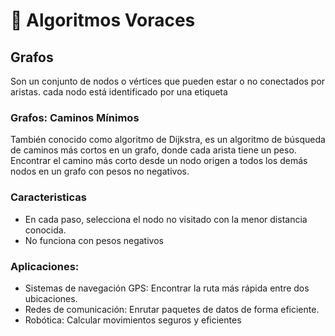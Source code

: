 # 🚀 Algoritmos Voraces

## Grafos
Son un conjunto de nodos o vértices que pueden estar o no conectados por aristas.
cada nodo está identificado por una etiqueta 

### Grafos: Caminos Mínimos

También conocido como algoritmo de Dijkstra, es un algoritmo de búsqueda de caminos más cortos en un grafo, donde cada arista tiene un peso.
Encontrar el camino más corto desde un nodo origen a todos los demás nodos en un grafo con pesos no negativos.

### Caracteristicas
- En cada paso, selecciona el nodo no visitado con la menor distancia conocida.
- No funciona con pesos negativos


### Aplicaciones:
- Sistemas de navegación GPS: Encontrar la ruta más rápida entre dos ubicaciones.
- Redes de comunicación: Enrutar paquetes de datos de forma eficiente.
- Robótica: Calcular movimientos seguros y eficientes
